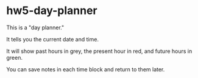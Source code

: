 # hw5-day-planner

This is a "day planner."

It tells you the current date and time.

It will show past hours in grey, the present hour in red, and future hours in green.

You can save notes in each time block and return to them later.
